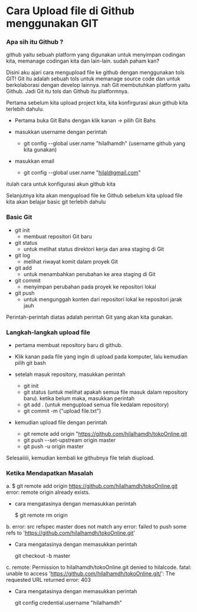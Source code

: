 # Cara Upload file di Github menggunakan GIT
### Apa sih itu Github ? 

github yaitu sebuah platform yang digunakan untuk menyimpan codingan kita, memanage codingan kita dan lain-lain.
sudah paham kan?

Disini aku ajari cara mengupload file ke github dengan menggunakan tols GIT!
Git itu adalah sebuah tols untuk memanage source code dan untuk berkolaborasi dengan develop lainnya.
nah Git membutuhkan platform yaitu Github.
Jadi Git itu tols dan Github itu platformnya.

Pertama sebelum kita upload project kita, kita konfirgurasi akun github kita terlebih dahulu.
- Pertama buka Git Bahs dengan klik kanan -> pilih Git Bahs
  
-  masukkan username dengan perintah
    - git config --global user.name "hilalhamdh" (username github yang kita gunakan)
- masukkan email
    - git config --global user.name "hilal@gmail.com"

itulah cara untuk konfigurasi akun github kita

Selanjutnya kita akan mengupload file ke Github
sebelum kita upload file kita akan belajar basic git terlebih dahulu

### Basic Git

- git init
  - membuat repositori Git baru
- git status
  - untuk melihat status direktori kerja dan area staging di Git
- git log
  - melihat riwayat komit dalam proyek Git
- git add
  - untuk menambahkan perubahan ke area staging di Git
- git commit
  - menyimpan perubahan pada proyek ke repositori lokal
- git push
  - untuk mengunggah konten dari repositori lokal ke repositori jarak jauh

Perintah-perintah diatas adalah perintah Git yang akan kita gunakan.

### Langkah-langkah upload file
- pertama membuat repository baru di github.

  
- Klik kanan pada file yang ingin di upload pada komputer, lalu kemudian pilih git bash
- setelah masuk repository, masukkan perintah
  - git init
  - git status    (untuk melihat apakah semua file masuk dalam repository baru). ketika belum maka, masukkan perintah
  - git add .     (untuk mengupload semua file kedalam repository)
  - git commit -m ("upload file.txt")
- kemudian upload file dengan perintah
  - git remote add origin "https://github.com/hilalhamdh/tokoOnline.git
  - git push --set-upstream origin master
  - git push -u origin master
    
Selesaiiiii, kemudian kembali ke githubnya file telah diupload.

### Ketika Mendapatkan Masalah
a. $ git remote add origin https://github.com/hilalhamdh/tokoOnline.git
   error: remote origin already exists.
   
  - cara mengatasinya dengan memasukkan perintah
    
    $ git remote rm origin
    
b. error: src refspec master does not match any
   error: failed to push some refs to 'https://github.com/hilalhamdh/tokoOnline.git'

  - Cara mengatasinya dengan memasukkan perintah

     git checkout -b master

c. remote: Permission to hilalhamdh/tokoOnline.git denied to hilalcode.
    fatal: unable to access 'https://github.com/hilalhamdh/tokoOnline.git/': The requested URL returned error: 403

  - Cara mengatasinya dengan memasukkan perintah

    git config credential.username "hilalhamdh"


     
   




